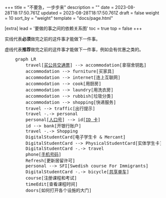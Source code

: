 +++
title = "不要急，一步步来"
description = ""
date = 2023-08-28T18:17:50.761Z
updated = 2023-08-28T18:17:50.761Z
draft = false
weight = 10
sort_by = "weight"
template = "docs/page.html"

[extra]
lead = '要做的事之间的依赖关系图'
toc = true
top = false
+++

实线代表**必须**做完之前的这件事才能做下一件事。

虚线代表**推荐**做完之前的这件事才能做下一件事，例如会有优惠之类的。

<pre class="mermaid">
    graph LR
        travel[<a href="/zh/docs/transport/ticket">买公共交通票</a>] --> accommodation[拿宿舍钥匙]
        accommodation --> furniture[买家具]
        accommodation --> internet[连上互联网]
        accommodation --> cook[用厨房]
        accommodation --> laundry[用洗衣房]
        accommodation --> rubbish[垃圾分类]
        accommodation --> shopping[快递服务]
        travel --> traffic[出行提示]
        travel -.-> personal
        personal[<a href="/zh/docs/id/personal-number">人口号</a>] --> id[<a href="/zh/docs/id/id-card">ID 卡</a>]
        id --> bank[开银行账户]
        travel -.-> Shopping
        DigitalStudentCard[电子学生卡 & Mercant]
        DigitalStudentCard --> PhysicalStudentCard[实体学生卡]
        DigitalStudentCard -.-> travel
        phone[<a href="/zh/docs/phone/circ-sim/">手机号码</a>]
        Refresh[更新居留许可]
        personal --> SFI[Swedish course For Immigrants]
        DigitalStudentCard -.-> bicycle[<a href="/zh/docs/transport/shared-bicycle/">共享单车</a>]
        course[注册课程和考试]
        timeEdit[查看课程时间]
        doors[如何打开各个设施的大门]
</pre>

<script type="module">
    import mermaid from 'https://cdn.jsdelivr.net/npm/mermaid@10/dist/mermaid.esm.min.mjs';
    mermaid.initialize({
        startOnLoad: true,
        theme: 'base',
        themeVariables: {
            primaryColor: '#6699FF',
            lineColor: '#F8B229',
        }
    });
</script>
